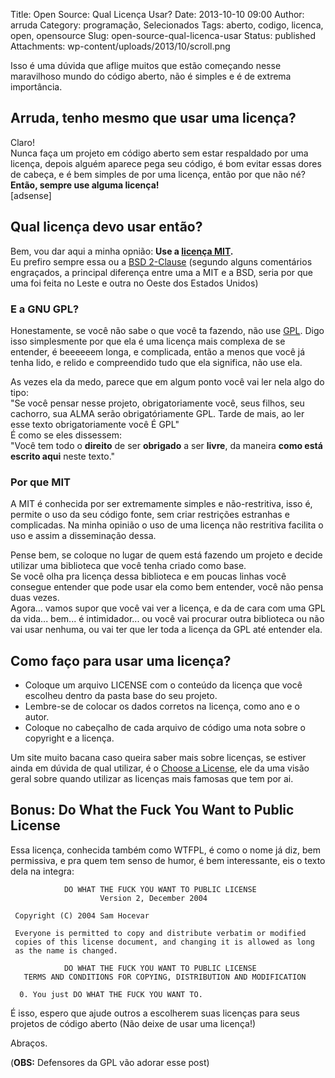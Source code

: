 Title: Open Source: Qual Licença Usar?
Date: 2013-10-10 09:00
Author: arruda
Category: programação, Selecionados
Tags: aberto, codigo, licenca, open, opensource
Slug: open-source-qual-licenca-usar
Status: published
Attachments: wp-content/uploads/2013/10/scroll.png

Isso é uma dúvida que aflige muitos que estão começando nesse maravilhoso mundo do código aberto, não é simples e é de extrema importância.

Arruda, tenho mesmo que usar uma licença?
-----------------------------------------

Claro!  
Nunca faça um projeto em código aberto sem estar respaldado por uma licença, depois alguém aparece pega seu código, é bom evitar essas dores de cabeça, e é bem simples de por uma licença, então por que não né?  
**Então, sempre use alguma licença!**  
\[adsense\]

Qual licença devo usar então?
-----------------------------

Bem, vou dar aqui a minha opnião: **Use a [licença MIT](http://opensource.org/licenses/MIT "Licença MIT").**  
Eu prefiro sempre essa ou a [BSD 2-Clause](http://opensource.org/licenses/BSD-2-Clause "BSD 2-Clause") (segundo alguns comentários engraçados, a principal diferença entre uma a MIT e a BSD, seria por que uma foi feita no Leste e outra no Oeste dos Estados Unidos)

### E a GNU GPL?

Honestamente, se você não sabe o que você ta fazendo, não use [GPL](http://www.gnu.org/licenses/gpl.html "GPL"). Digo isso simplesmente por que ela é uma licença mais complexa de se entender, é beeeeeem longa, e complicada, então a menos que você já tenha lido, e relido e compreendido tudo que ela significa, não use ela.

As vezes ela da medo, parece que em algum ponto você vai ler nela algo do tipo:  
"Se você pensar nesse projeto, obrigatoriamente você, seus filhos, seu cachorro, sua ALMA serão obrigatóriamente GPL. Tarde de mais, ao ler esse texto obrigatoriamente você É GPL"  
É como se eles dissessem:  
"Você tem todo o **direito** de ser **obrigado** a ser **livre**, da maneira **como está escrito aqui** neste texto."

### Por que MIT

A MIT é conhecida por ser extremamente simples e não-restritiva, isso é, permite o uso da seu código fonte, sem criar restrições estranhas e complicadas. Na minha opinião o uso de uma licença não restritiva facilita o uso e assim a disseminação dessa.

Pense bem, se coloque no lugar de quem está fazendo um projeto e decide utilizar uma biblioteca que você tenha criado como base.  
Se você olha pra licença dessa biblioteca e em poucas linhas você consegue entender que pode usar ela como bem entender, você não pensa duas vezes.  
Agora... vamos supor que você vai ver a licença, e da de cara com uma GPL da vida... bem... é intimidador... ou você vai procurar outra biblioteca ou não vai usar nenhuma, ou vai ter que ler toda a licença da GPL até entender ela.

Como faço para usar uma licença?
--------------------------------

-   Coloque um arquivo LICENSE com o conteúdo da licença que você escolheu dentro da pasta base do seu projeto.
-   Lembre-se de colocar os dados corretos na licença, como ano e o autor.
-   Coloque no cabeçalho de cada arquivo de código uma nota sobre o copyright e a licença.

Um site muito bacana caso queira saber mais sobre licenças, se estiver ainda em dúvida de qual utilizar, é o [Choose a License](http://choosealicense.com/ "Choose a License"), ele da uma visão geral sobre quando utilizar as licenças mais famosas que tem por ai.

Bonus: Do What the Fuck You Want to Public License
--------------------------------------------------

Essa licença, conhecida também como WTFPL, é como o nome já diz, bem permissiva, e pra quem tem senso de humor, é bem interessante, eis o texto dela na integra:

                DO WHAT THE FUCK YOU WANT TO PUBLIC LICENSE
                        Version 2, December 2004

     Copyright (C) 2004 Sam Hocevar 

     Everyone is permitted to copy and distribute verbatim or modified
     copies of this license document, and changing it is allowed as long
     as the name is changed.

                DO WHAT THE FUCK YOU WANT TO PUBLIC LICENSE
       TERMS AND CONDITIONS FOR COPYING, DISTRIBUTION AND MODIFICATION

      0. You just DO WHAT THE FUCK YOU WANT TO.

É isso, espero que ajude outros a escolherem suas licenças para seus projetos de código aberto (Não deixe de usar uma licença!)

Abraços.

(**OBS:** Defensores da GPL vão adorar esse post)
